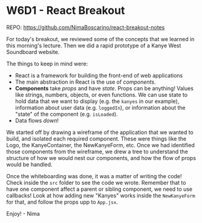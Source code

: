 W6D1 - React Breakout
=====================

REPO: https://github.com/NimaBoscarino/react-breakout-notes

For today's breakout, we reviewed some of the concepts that we learned in this morning's lecture. Then we did a rapid prototype of a Kanye West Soundboard website.

The things to keep in mind were:

- React is a framework for building the front-end of web applications
- The main abstraction in React is the use of *components*.
- **Components** take *props* and have *state*. Props can be anything! Values like strings, numbers, objects, or even functions. We can use state to hold data that we want to display (e.g. the `kanyes` in our example), information about user data (e.g. `loggedIn`), or information about the "state" of the component (e.g. `isLoaded`).
- Data flows *down*!

We started off by drawing a wireframe of the application that we wanted to build, and isolated each required component. These were things like the Logo, the KanyeContainer, the NewKanyeForm, etc. Once we had identified those components from the wireframe, we drew a tree to understand the structure of how we would nest our components, and how the flow of props would be handled.

Once the whiteboarding was done, it was a matter of writing the code! Check inside the `src` folder to see the code we wrote. Remember that to have one component affect a parent or sibling component, we need to use callbacks! Look at how adding new "Kanyes" works inside the `NewKanyeForm` for that, and follow the props upp to `App.jsx`.

Enjoy! - Nima